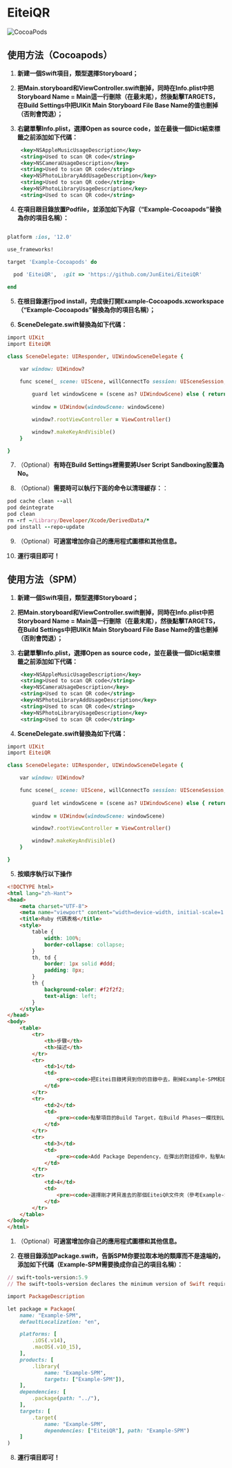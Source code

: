 # EiteiQR

![CocoaPods](https://img.shields.io/cocoapods/v/EiteiQR.svg)


## 使用方法（Cocoapods）

1. **新建一個Swift項目，類型選擇Storyboard；**

2. **把Main.storyboard和ViewController.swift刪掉，同時在Info.plist中把Storyboard Name = Main這一行刪除（在最末尾），然後點擊TARGETS，在Build Settings中把UIKit Main Storyboard File Base Name的值也刪掉（否則會閃退）；**

3. **右鍵單擊Info.plist，選擇Open as source code，並在最後一個Dict結束標籤之前添加如下代碼：**
   ```xml
    <key>NSAppleMusicUsageDescription</key>
    <string>Used to scan QR code</string>
    <key>NSCameraUsageDescription</key>
    <string>Used to scan QR code</string>
    <key>NSPhotoLibraryAddUsageDescription</key>
    <string>Used to scan QR code</string>
    <key>NSPhotoLibraryUsageDescription</key>
    <string>Used to scan QR code</string>
   ```
4. **在項目跟目錄放置Podfile，並添加如下內容（“Example-Cocoapods”替換為你的項目名稱）：**
```ruby

platform :ios, '12.0'

use_frameworks!

target 'Example-Cocoapods' do
  
  pod 'EiteiQR',  :git => 'https://github.com/JunEitei/EiteiQR'

end
```
5. **在根目錄運行pod install，完成後打開Example-Cocoapods.xcworkspace（“Example-Cocoapods”替換為你的項目名稱）；**

6. **SceneDelegate.swift替換為如下代碼：**
```ruby
import UIKit
import EiteiQR

class SceneDelegate: UIResponder, UIWindowSceneDelegate {

    var window: UIWindow?

    func scene(_ scene: UIScene, willConnectTo session: UISceneSession, options connectionOptions: UIScene.ConnectionOptions) {
        
        guard let windowScene = (scene as? UIWindowScene) else { return }
        
        window = UIWindow(windowScene: windowScene)

        window?.rootViewController = ViewController()

        window?.makeKeyAndVisible()
    }

}
```
7. （Optional）**有時在Build Settings裡需要將User Script Sandboxing設置為No。**

8. （Optional）**需要時可以執行下面的命令以清理緩存：**：
```ruby
pod cache clean --all
pod deintegrate
pod clean
rm -rf ~/Library/Developer/Xcode/DerivedData/*
pod install --repo-update
```
9. （Optional）**可適當增加你自己的應用程式圖標和其他信息。**
    
10. **運行項目即可！**


## 使用方法（SPM）

1. **新建一個Swift項目，類型選擇Storyboard；**

2. **把Main.storyboard和ViewController.swift刪掉，同時在Info.plist中把Storyboard Name = Main這一行刪除（在最末尾），然後點擊TARGETS，在Build Settings中把UIKit Main Storyboard File Base Name的值也刪掉（否則會閃退）；**

3. **右鍵單擊Info.plist，選擇Open as source code，並在最後一個Dict結束標籤之前添加如下代碼：**
   ```xml
    <key>NSAppleMusicUsageDescription</key>
    <string>Used to scan QR code</string>
    <key>NSCameraUsageDescription</key>
    <string>Used to scan QR code</string>
    <key>NSPhotoLibraryAddUsageDescription</key>
    <string>Used to scan QR code</string>
    <key>NSPhotoLibraryUsageDescription</key>
    <string>Used to scan QR code</string>
   ```

4. **SceneDelegate.swift替換為如下代碼：**
```ruby
import UIKit
import EiteiQR

class SceneDelegate: UIResponder, UIWindowSceneDelegate {

    var window: UIWindow?

    func scene(_ scene: UIScene, willConnectTo session: UISceneSession, options connectionOptions: UIScene.ConnectionOptions) {
        
        guard let windowScene = (scene as? UIWindowScene) else { return }
        
        window = UIWindow(windowScene: windowScene)

        window?.rootViewController = ViewController()

        window?.makeKeyAndVisible()
    }

}
```
5. **按順序執行以下操作**
```html
<!DOCTYPE html>
<html lang="zh-Hant">
<head>
    <meta charset="UTF-8">
    <meta name="viewport" content="width=device-width, initial-scale=1.0">
    <title>Ruby 代碼表格</title>
    <style>
        table {
            width: 100%;
            border-collapse: collapse;
        }
        th, td {
            border: 1px solid #ddd;
            padding: 8px;
        }
        th {
            background-color: #f2f2f2;
            text-align: left;
        }
    </style>
</head>
<body>
    <table>
        <tr>
            <th>步驟</th>
            <th>描述</th>
        </tr>
        <tr>
            <td>1</td>
            <td>
                <pre><code>把Eitei目錄拷貝到你的目錄中去，刪掉Example-SPM和Example-Cocoapods這兩個文件夾；</code></pre>
            </td>
        </tr>
        <tr>
            <td>2</td>
            <td>
                <pre><code>點擊項目的Build Target，在Build Phases一欄找到Link Binary With Libraryies,點擊加號，最下面選擇Add Other的下拉選項；</code></pre>
            </td>
        </tr>
        <tr>
            <td>3</td>
            <td>
                <pre><code>Add Package Dependency，在彈出的對話框中，點擊Add Local（亦可搜索eiteiqr拉取遠程的）</code></pre>
            </td>
        </tr>
        <tr>
            <td>4</td>
            <td>
                <pre><code>選擇剛才拷貝進去的那個EiteiQR文件夾（參考Example-SPM當中的EiteiQR-3.6.0文件夾）</code></pre>
            </td>
        </tr>
    </table>
</body>
</html>
```
1. （Optional）**可適當增加你自己的應用程式圖標和其他信息。**

2.  **在根目錄添加Package.swift，告訴SPM你要拉取本地的類庫而不是遠端的，添加如下代碼（Example-SPM需要換成你自己的項目名稱）：**
```ruby
// swift-tools-version:5.9
// The swift-tools-version declares the minimum version of Swift required to build this package.

import PackageDescription

let package = Package(
    name: "Example-SPM",
    defaultLocalization: "en", 

    platforms: [
        .iOS(.v14),
        .macOS(.v10_15),
    ],
    products: [
        .library(
            name: "Example-SPM",
            targets: ["Example-SPM"]),
    ],
    dependencies: [
        .package(path: "../"),
    ],
    targets: [
        .target(
            name: "Example-SPM",
            dependencies: ["EiteiQR"], path: "Example-SPM")
    ]
)

```
8. **運行項目即可！**
